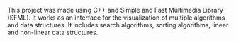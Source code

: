 This project was made using C++ and Simple and Fast Multimedia Library (SFML).
It works as an interface for the visualization of multiple algorithms and data structures.
It includes search algorithms, sorting algorithms, linear and non-linear data structures.
